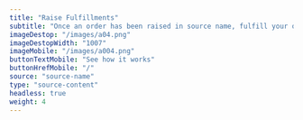 ```yaml
---
title: "Raise Fulfillments"
subtitle: "Once an order has been raised in source name, fulfill your order with one of fulfillment partners, such as Parcelninja"
imageDestop: "/images/a04.png"
imageDestopWidth: "1007"
imageMobile: "/images/a004.png"
buttonTextMobile: "See how it works"
buttonHrefMobile: "/" 
source: "source-name"
type: "source-content"
headless: true
weight: 4
---
```

